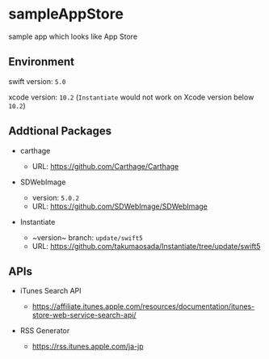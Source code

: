 # sampleAppStore

sample app which looks like App Store

## Environment

swift version: `5.0`

xcode version: `10.2`
(`Instantiate` would not work on Xcode version below `10.2`)

## Addtional Packages

- carthage
  - URL: https://github.com/Carthage/Carthage

- SDWebImage
  - version: `5.0.2`
  - URL: https://github.com/SDWebImage/SDWebImage
  
- Instantiate
  - ~version~ branch: `update/swift5`
  - URL: https://github.com/takumaosada/Instantiate/tree/update/swift5
  
## APIs

- iTunes Search API
  - https://affiliate.itunes.apple.com/resources/documentation/itunes-store-web-service-search-api/

- RSS Generator
  - https://rss.itunes.apple.com/ja-jp
